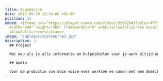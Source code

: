 ```yaml
---
title: ScanSource
date: 2017-08-30 12:34:00 +02:00
position: 11
embed: <iframe src="https://player.vimeo.com/video/135062943?color=ffffff&title=0&byline=0&portrait=0"
  width="640" height="360" frameborder="0" webkitallowfullscreen mozallowfullscreen
  allowfullscreen></iframe>
image: "/uploads/scansource3.jpg"
description: |-
  ## Project

  Wat nou als je alle informatie en hulpmiddelen voor je werk altijd en overal voor handen zou hebben? In deze video vertelt ScanSource over haar nieuwe technologie PartnerPAD.

  ## Audio

  Voor de productie van deze voice-over werkten we samen met een Amerikaanse stem-acteur om de internationale doelgroep van het bedrijf aan te spreken. Bij het componeren van de muziek zijn we op zoek gegaan naar een zakelijke, moderne sound, die toch warm en menselijk voelt.
---
```


